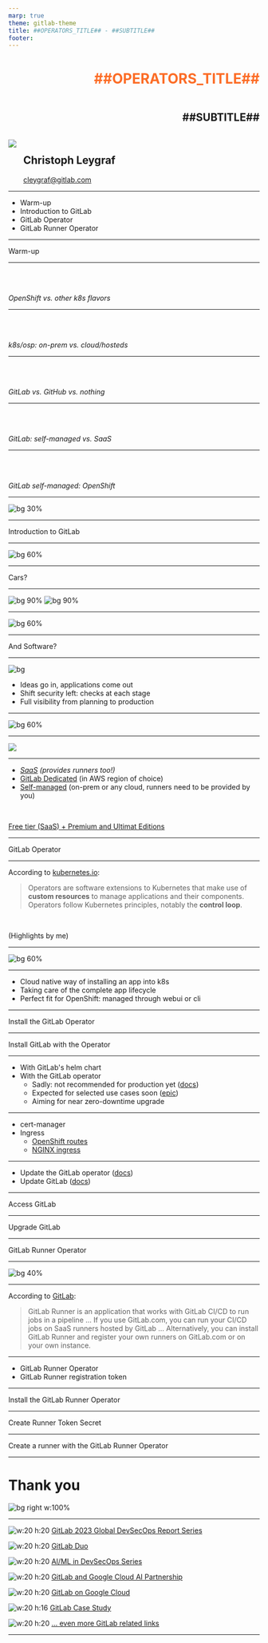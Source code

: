 ```yaml
---
marp: true
theme: gitlab-theme
title: ##OPERATORS_TITLE## - ##SUBTITLE##
footer: 
---
```


<div style="display:flex; flex-direction:column;">
    <h1 style="margin-top:1em;text-align:right;color:#fc6d27">
      ##OPERATORS_TITLE##
    </h1>
    <h2 style="margin-bottom:1.5em;text-align:right">
      ##SUBTITLE##
    </h2>
    <div style="display:flex; flex-direction:row;">
        <div style="display:flex; flex-direction:row">
            <div>
                <img class="avatar" src="./assets/avatar-chris.jpeg">
            </div>
            <div style="display:flex; flex-direction:column; justify-content:center; margin-left:1em">
                <h2>
                    Christoph Leygraf
                </h2>
                <a href= "mailto:cleygraf@gitlab.com">cleygraf@gitlab.com</a>
            </div>
        </div>
        <div style="display:flex; flex-direction:row; margin-left:2em">
        </div>
    </div>
</div>

---
<!-- header: "Agenda" -->

- Warm-up
- Introduction to GitLab
- GitLab Operator
- GitLab Runner Operator

<!-- footer: ![w:36 h:36](./assets/gitlab-logo.svg) -->
---
<!-- header:  "" -->

<div class="white-center"><p>Warm-up</p></div>

<!-- footer: ![w:36 h:36](./assets/gitlab-logo.svg) -->
---
<!-- header:  "Please vote:" -->

<br />
<br />

<div class="white-center-medium"><p><i>OpenShift vs. other k8s flavors</i></p></div>

<!-- footer: ![w:36 h:36](./assets/gitlab-logo.svg) -->
---
<!-- header:  "Please vote:" -->

<br />
<br />

<div class="white-center-medium"><p><i>k8s/osp: on-prem vs. cloud/hosteds</i></p></div>

<!-- footer: ![w:36 h:36](./assets/gitlab-logo.svg) -->
---
<!-- header:  "Please vote:" -->

<br />
<br />

<div class="white-center-medium"><p><i>GitLab vs. GitHub vs. nothing</i></p></div>

<!-- footer: ![w:36 h:36](./assets/gitlab-logo.svg) -->
---
<!-- header:  "Please vote:" -->

<br />
<br />

<div class="white-center-medium"><p><i>GitLab: self-managed vs. SaaS</i></p></div>

<!-- footer: ![w:36 h:36](./assets/gitlab-logo.svg) -->
---
<!-- header:  "Please vote:" -->

<br />
<br />

<div class="white-center-medium"><p><i>GitLab self-managed: OpenShift</i></p></div>

<!-- footer: ![w:36 h:36](./assets/gitlab-logo.svg) -->
---
<!-- header:  "Slides online" -->

![bg 30%](./assets/url-operator-prod.png)

<!-- footer: ##URL_OPERATOR_PROD## --->
---
<!-- header:  "" -->

<div class="white-center"><p>Introduction to GitLab</p></div>

<!-- footer: ![w:36 h:36](./assets/gitlab-logo.svg) -->
---
<!-- header: ""  --> 

![bg 60%](./assets/AI-powered_DevSecOps.png)

---

<div class="white-center"><p>Cars?</p></div>

---

![bg 90%](./assets/motorwagen_1886.jpg)
![bg 90%](./assets/c-class.jpg)

---

![bg 60%](./assets/mb_manufactoring_line.jpg)

---
<!-- header: "" -->

<div class="white-center"><p>And Software?</p></div>

<!-- footer: ![w:36 h:36](./assets/gitlab-logo.svg) -->
---
<!-- header: "GitLab's Software Factory Approach" -->
<style scoped>
section {
  display: flex;
  flex-direction: column;
  justify-content: start;
  text-align: left;
}
</style>

![bg](./assets/software-factory.svg)

- Ideas go in, applications come out
- Shift security left: checks at each stage
- Full visibility from planning to production

<!-- footer: ![w:36 h:36](./assets/gitlab-logo.svg) -->
---
<!-- header: ""  --> 

![bg 60%](./assets/gitlab-ai-workflow.png)

---
<!-- header:  "AI powered - in every stage & for everyone" -->

<img src="./assets/gitlab-ai-workflow.png" class="center">

---
<!-- header: "GitLab's hosting options" -->

- *[SaaS](https://gitlab.com) (provides runners too!)*
- [GitLab Dedicated](https://about.gitlab.com/dedicated/) (in AWS region of choice)
- [Self-managed](https://about.gitlab.com/install/) (on-prem or any cloud, runners need to be provided by you)

<br />

[Free tier (SaaS) + Premium and Ultimat Editions](src/talk-track.md)

<!-- footer: ![w:36 h:36](./assets/gitlab-logo.svg) -->
---
<!-- header:  "" -->

<div class="white-center"><p>GitLab Operator</p></div>

<!-- footer: ![w:36 h:36](./assets/gitlab-logo.svg) -->
---
<!-- header: "Why Operators?"  --> 

According to [kubernetes.io](https://kubernetes.io/docs/concepts/extend-kubernetes/operator/):

> Operators are software extensions to Kubernetes that make use of **custom resources** to manage applications and their components. Operators follow Kubernetes principles, notably the **control loop**.

<br />

(Highlights by me)

---
<!-- header: "Why Operators?"  --> 

![bg 60%](./assets/k8s-operator.png)

<!-- footer: Image from <a href="https://www.cncf.io/blog/2022/06/15/kubernetes-operators-what-are-they-some-examples/">CNCF</a> --->
---
<!-- header: "Why Operators?"  --> 

- Cloud native way of installing an app into k8s
- Taking care of the complete app lifecycle
- Perfect fit for OpenShift: managed through webui or cli

<!-- footer: ![w:36 h:36](./assets/gitlab-logo.svg) -->
---
<!-- header: "Demo time"  --> 

<div class="white-center-small"><p>Install the GitLab Operator</p></div>

<!-- footer: ![w:36 h:36](./assets/gitlab-logo.svg) -->
---
<!-- header: "Demo time"  --> 

<div class="white-center-small"><p>Install GitLab with the Operator</p></div>

<!-- footer: ![w:36 h:36](./assets/gitlab-logo.svg) -->
---
<!-- header: "How to install GitLab on k8s?"  --> 

- With GitLab's helm chart
- With the GitLab operator
  - Sadly: not recommended for production yet ([docs](https://docs.gitlab.com/operator/installation.html))
  - Expected for selected use cases soon ([epic](https://gitlab.com/groups/gitlab-org/-/epics/10968))
  - Aiming for near zero-downtime upgrade

<!-- footer: ![w:36 h:36](./assets/gitlab-logo.svg) -->
---
<!-- header: "Prerequisites"  --> 

- cert-manager
- Ingress
  - [OpenShift routes](https://docs.gitlab.com/operator/openshift_ingress.html#openshift-routes)
  - [NGINX ingress](https://docs.gitlab.com/operator/openshift_ingress.html#nginx-ingress-controller)
  
<!-- footer: ![w:36 h:36](./assets/gitlab-logo.svg) -->
---
<!-- header: "Updates"  --> 

- Update the GitLab operator ([docs](https://docs.gitlab.com/operator/operator_upgrades.html))
- Update GitLab ([docs](https://docs.gitlab.com/operator/gitlab_upgrades.html))
  
<!-- footer: ![w:36 h:36](./assets/gitlab-logo.svg) -->
---
<!-- header: "Demo time"  --> 

<div class="white-center-small"><p>Access GitLab</p></div>

<!-- footer: ![w:36 h:36](./assets/gitlab-logo.svg) -->
---
<!-- header: "Demo time"  --> 

<div class="white-center-small"><p>Upgrade GitLab</p></div>

<!-- footer: ![w:36 h:36](./assets/gitlab-logo.svg) -->
---
<!-- header:  "" -->

<div class="white-center"><p>GitLab Runner Operator</p></div>

<!-- footer: ![w:36 h:36](./assets/gitlab-logo.svg) -->
---
<!-- header: "Runners?"  --> 

![bg 40%](./assets/runner.png)

<!-- footer: ![w:36 h:36](./assets/gitlab-logo.svg) -->
---
<!-- header: "Runners?"  --> 

According to [GitLab](https://docs.gitlab.com/runner/):

> GitLab Runner is an application that works with GitLab CI/CD to run jobs in a pipeline ... If you use GitLab.com, you can run your CI/CD jobs on SaaS runners hosted by GitLab ... Alternatively, you can install GitLab Runner and register your own runners on GitLab.com or on your own instance.

<!-- footer: ![w:36 h:36](./assets/gitlab-logo.svg) -->
---
<!-- header: "Prerequisites"  --> 

- GitLab Runner Operator
- GitLab Runner registration token 
  
<!-- footer: ![w:36 h:36](./assets/gitlab-logo.svg) -->
---
<!-- header: "Demo time"  --> 

<div class="white-center-small"><p>Install the GitLab Runner Operator</p></div>

<!-- footer: ![w:36 h:36](./assets/gitlab-logo.svg) -->
---
<!-- header: "Demo time"  --> 

<div class="white-center-small"><p>Create Runner Token Secret</p></div>

<!-- footer: ![w:36 h:36](./assets/gitlab-logo.svg) -->
---
<!-- header: "Demo time"  --> 

<div class="white-center-small"><p>Create a runner with the GitLab Runner Operator</p></div>

<!-- footer: ![w:36 h:36](./assets/gitlab-logo.svg) -->
---
<!-- header:  "" -->

# Thank you

![bg right w:100%](./assets/thankyou.png)
<!-- footer: "" -->
---
<!-- header:  "Useful links?" -->

![w:20 h:20](./assets/gitlab-logo.svg) [GitLab 2023 Global DevSecOps Report Series](https://about.gitlab.com/developer-survey/)

![w:20 h:20](./assets/gitlab-logo.svg) [GitLab Duo](https://about.gitlab.com/gitlab-duo/)

![w:20 h:20](./assets/gitlab-logo.svg) [AI/ML in DevSecOps Series](https://about.gitlab.com/blog/2023/04/24/ai-ml-in-devsecops-series/)

![w:20 h:20](./assets/gitlab-logo.svg) [GitLab and Google Cloud AI Partnership](https://about.gitlab.com/press/releases/2023-05-02-gitLab-and-google-cloud-partner-to-expand-ai-assisted-capabilities.html)

![w:20 h:20](./assets/gitlab-logo.svg) [GitLab on Google Cloud](https://about.gitlab.com/partners/technology-partners/google-cloud-platform/)

![w:20 h:16](./assets/googlecloud.png) [GitLab Case Study](https://cloud.google.com/customers/gitlab)

![w:20 h:20](./assets/gitlab-logo.svg) [... even more GitLab related links](./links.html)

<!-- footer: ![w:36 h:36](./assets/gitlab-logo.svg) -->
---
